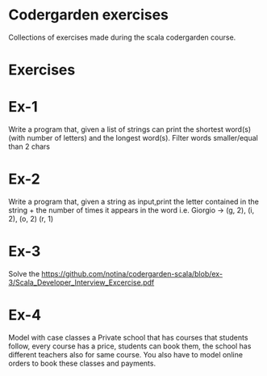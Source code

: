 # Codergarden exercises
Collections of exercises made during the scala codergarden course.

# Exercises

# Ex-1
Write a program that, given a list of strings can print the shortest word(s) (with number of letters) and the longest word(s). Filter words smaller/equal than 2 chars

# Ex-2
Write a program that, given a string as input,print the letter contained in the string + the number of times it appears in the word
i.e. Giorgio -> (g, 2), (i, 2), (o, 2) (r, 1)

# Ex-3
Solve the https://github.com/notina/codergarden-scala/blob/ex-3/Scala_Developer_Interview_Excercise.pdf

# Ex-4
Model with case classes a Private school that has courses that students follow, every course has a price, students can book them, the school has different teachers also for same course. You also have to model online orders to book these classes and payments.
